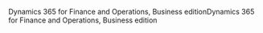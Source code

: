 <span data-ttu-id="8434b-101">Dynamics 365 for Finance and Operations, Business edition</span><span class="sxs-lookup"><span data-stu-id="8434b-101">Dynamics 365 for Finance and Operations, Business edition</span></span>